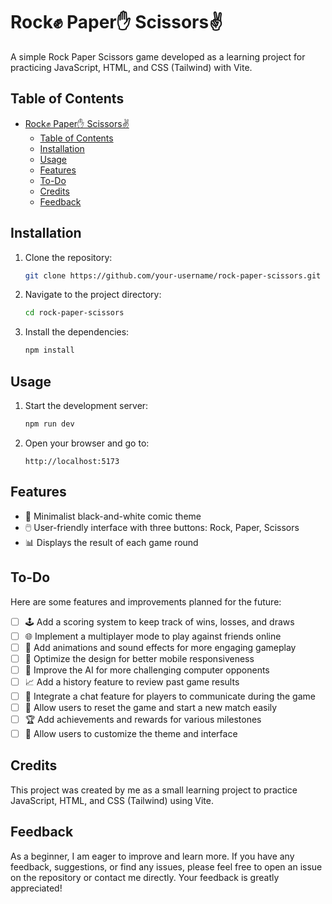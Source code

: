 # Rock✊ Paper✋ Scissors✌️

A simple Rock Paper Scissors game developed as a learning project for practicing JavaScript, HTML, and CSS (Tailwind) with Vite.

## Table of Contents

- [Rock✊ Paper✋ Scissors✌️](#rock-paper-scissors️)
  - [Table of Contents](#table-of-contents)
  - [Installation](#installation)
  - [Usage](#usage)
  - [Features](#features)
  - [To-Do](#to-do)
  - [Credits](#credits)
  - [Feedback](#feedback)

## Installation

1. Clone the repository:
    ```sh
    git clone https://github.com/your-username/rock-paper-scissors.git
    ```
2. Navigate to the project directory:
    ```sh
    cd rock-paper-scissors
    ```
3. Install the dependencies:
    ```sh
    npm install
    ```

## Usage

1. Start the development server:
    ```sh
    npm run dev
    ```
2. Open your browser and go to:
    ```
    http://localhost:5173
    ```

## Features

- 🎨 Minimalist black-and-white comic theme
- 🖱️ User-friendly interface with three buttons: Rock, Paper, Scissors
- 📊 Displays the result of each game round

## To-Do

Here are some features and improvements planned for the future:

- [ ] 🕹️ Add a scoring system to keep track of wins, losses, and draws
- [ ] 🌐 Implement a multiplayer mode to play against friends online
- [ ] 🎉 Add animations and sound effects for more engaging gameplay
- [ ] 📱 Optimize the design for better mobile responsiveness
- [ ] 🧠 Improve the AI for more challenging computer opponents
- [ ] 📈 Add a history feature to review past game results
- [ ] 💬 Integrate a chat feature for players to communicate during the game
- [ ] 🔄 Allow users to reset the game and start a new match easily
- [ ] 🏆 Add achievements and rewards for various milestones
- [ ] 🎨 Allow users to customize the theme and interface

## Credits

This project was created by me as a small learning project to practice JavaScript, HTML, and CSS (Tailwind) using Vite.

## Feedback

As a beginner, I am eager to improve and learn more. If you have any feedback, suggestions, or find any issues, please feel free to open an issue on the repository or contact me directly. Your feedback is greatly appreciated!
